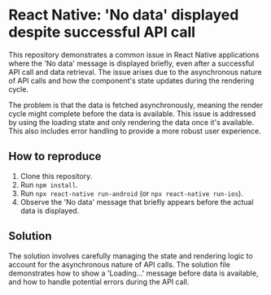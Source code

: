 # React Native: 'No data' displayed despite successful API call

This repository demonstrates a common issue in React Native applications where the 'No data' message is displayed briefly, even after a successful API call and data retrieval. The issue arises due to the asynchronous nature of API calls and how the component's state updates during the rendering cycle.

The problem is that the data is fetched asynchronously, meaning the render cycle might complete before the data is available.  This issue is addressed by using the loading state and only rendering the data once it's available. This also includes error handling to provide a more robust user experience.

## How to reproduce

1. Clone this repository.
2. Run `npm install`.
3. Run `npx react-native run-android` (or `npx react-native run-ios`).
4. Observe the 'No data' message that briefly appears before the actual data is displayed.

## Solution

The solution involves carefully managing the state and rendering logic to account for the asynchronous nature of API calls. The solution file demonstrates how to show a 'Loading...' message before data is available, and how to handle potential errors during the API call.